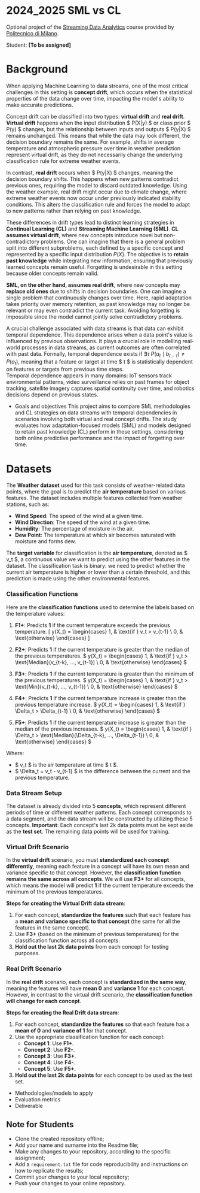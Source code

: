 # 2024_2025 SML vs CL

Optional project of the [Streaming Data Analytics](http://emanueledellavalle.org/teaching/streaming-data-analytics-2023-24/) course provided by [Politecnico di Milano](https://www11.ceda.polimi.it/schedaincarico/schedaincarico/controller/scheda_pubblica/SchedaPublic.do?&evn_default=evento&c_classe=811164&polij_device_category=DESKTOP&__pj0=0&__pj1=d563c55e73c3035baf5b0bab2dda086b).

Student: **[To be assigned]**

# Background
When applying Machine Learning to data streams, one of the most critical challenges in this setting is **concept drift**, which occurs when the statistical properties of the data change over time, impacting the model's ability to make accurate predictions.  

Concept drift can be classified into two types: **virtual drift** and **real drift**. **Virtual drift** happens when the input distribution $ P(X|y) $ or class prior $ P(y) $ changes, but the relationship between inputs and outputs $ P(y|X) $ remains unchanged. This means that while the data may look different, the decision boundary remains the same. For example, shifts in average temperature and atmospheric pressure over time in weather prediction represent virtual drift, as they do not necessarily change the underlying classification rule for extreme weather events.  

In contrast, **real drift** occurs when $ P(y|X) $ changes, meaning the decision boundary shifts. This happens when new patterns contradict previous ones, requiring the model to discard outdated knowledge. Using the weather example, real drift might occur due to climate change, where extreme weather events now occur under previously indicated stability conditions. This alters the classification rule and forces the model to adapt to new patterns rather than relying on past knowledge.  

These differences in drift types lead to distinct learning strategies in **Continual Learning (CL)** and **Streaming Machine Learning (SML)**. **CL assumes virtual drift**, where new concepts introduce novel but non-contradictory problems. One can imagine that there is a general problem split into different subproblems, each defined by a specific concept and represented by a specific input distribution $P(X)$. The objective is to **retain past knowledge** while integrating new information, ensuring that previously learned concepts remain useful. Forgetting is undesirable in this setting because older concepts remain valid. 

**SML, on the other hand, assumes real drift**, where new concepts may **replace old ones** due to shifts in decision boundaries. One can imagine a single problem that continuously changes over time. Here, rapid adaptation takes priority over memory retention, as past knowledge may no longer be relevant or may even contradict the current task. Avoiding forgetting is impossible since the model cannot jointly solve contradictory problems.  

A crucial challenge associated with data streams is that data can exhibit temporal dependence. This dependence arises when a data point's value is influenced by previous observations. It plays a crucial role in modelling real-world processes in data streams, as current outcomes are often correlated with past data. Formally, temporal dependence exists if $\exists \tau \; P(a_t \mid b_{t-\tau}) \neq P(a_t)$, meaning that a feature or target at time $ t $ is statistically dependent on features or targets from previous time steps.  
Temporal dependence appears in many domains: IoT sensors track environmental patterns, video surveillance relies on past frames for object tracking, satellite imagery captures spatial continuity over time, and robotics decisions depend on previous states.  

* Goals and objectives
This project aims to compare SML methodologies and CL strategies on data streams with temporal dependencies in scenarios involving both virtual and real concept drifts. The study evaluates how adaptation-focused models (SML) and models designed to retain past knowledge (CL) perform in these settings, considering both online predictive performance and the impact of forgetting over time.

# Datasets
The **Weather dataset** used for this task consists of weather-related data points, where the goal is to predict the **air temperature** based on various features. The dataset includes multiple features collected from weather stations, such as:
- **Wind Speed**: The speed of the wind at a given time.
- **Wind Direction**: The speed of the wind at a given time.
- **Humidity**: The percentage of moisture in the air.
- **Dew Point**: The temperature at which air becomes saturated with moisture and forms dew.

The **target variable** for classification is the **air temperature**, denoted as $ v_t $, a continuous value we want to predict using the other features in the dataset. The classification task is binary: we need to predict whether the current air temperature is higher or lower than a certain threshold, and this prediction is made using the other environmental features.

### Classification Functions
Here are the **classification functions** used to determine the labels based on the temperature values:

1. **F1+**: Predicts **1** if the current temperature exceeds the previous temperature.
   \[
   y(X_t) = 
   \begin{cases} 
   1, & \text{if } v_t > v_{t-1} \\
   0, & \text{otherwise}
   \end{cases}
   \]

2. **F2+**: Predicts **1** if the current temperature is greater than the median of the previous temperatures.
   $
   y(X_t) = 
   \begin{cases} 
   1, & \text{if } v_t > \text{Median}(v_{t-k}, ..., v_{t-1}) \\
   0, & \text{otherwise}
   \end{cases}
   $

3. **F3+**: Predicts **1** if the current temperature is greater than the minimum of the previous temperatures.
   $
   y(X_t) = 
   \begin{cases} 
   1, & \text{if } v_t > \text{Min}(v_{t-k}, ..., v_{t-1}) \\
   0, & \text{otherwise}
   \end{cases}
   $

4. **F4+**: Predicts **1** if the current temperature increase is greater than the previous temperature increase.
   $
   y(X_t) = 
   \begin{cases} 
   1, & \text{if } \Delta_t > \Delta_{t-1} \\
   0, & \text{otherwise}
   \end{cases}
   $

5. **F5+**: Predicts **1** if the current temperature increase is greater than the median of the previous increases.
   $
   y(X_t) = 
   \begin{cases} 
   1, & \text{if } \Delta_t > \text{Median}(\Delta_{t-k}, ..., \Delta_{t-1}) \\
   0, & \text{otherwise}
   \end{cases}
   $

Where:
- $ v_t $ is the air temperature at time $ t $.
- $ \Delta_t = v_t - v_{t-1} $ is the difference between the current and the previous temperature.

### Data Stream Setup

The dataset is already divided into 5 **concepts**, which represent different periods of time or different weather patterns. Each concept corresponds to a data segment, and the data stream will be constructed by utilizing these 5 concepts.
**Important**: Each concept's last 2k data points must be kept aside as the **test set**. The remaining data points will be used for training.

### Virtual Drift Scenario
In the **virtual drift** scenario, you must **standardized each concept differently**, meaning each feature in a concept will have its own mean and variance specific to that concept. However, the **classification function remains the same across all concepts**. We will use **F3+** for all concepts, which means the model will predict **1** if the current temperature exceeds the minimum of the previous temperatures.

**Steps for creating the Virtual Drift data stream**:
1. For each concept, **standardize the features** such that each feature has a **mean and variance specific to that concept** (the same for all the features in the same concept).
2. Use **F3+** (based on the minimum of previous temperatures) for the classification function across all concepts.
3. **Hold out the last 2k data points** from each concept for testing purposes.

### Real Drift Scenario
In the **real drift** scenario, each concept is **standardized in the same way**, meaning the features will have **mean 0** and **variance 1** for each concept. However, in contrast to the virtual drift scenario, the **classification function will change for each concept**.

**Steps for creating the Real Drift data stream**:
1. For each concept, **standardize the features** so that each feature has a **mean of 0** and **variance of 1** for that concept.
2. Use the appropriate classification function for each concept:
   - **Concept 1**: Use **F1+**.
   - **Concept 2**: Use **F2-**.
   - **Concept 3**: Use **F3+**.
   - **Concept 4**: Use **F4-**.
   - **Concept 5**: Use **F5+**.
3. **Hold out the last 2k data points** for each concept to be used as the test set.

* Methodologies/models to apply
* Evaluation metrics
* Deliverable 

## Note for Students

* Clone the created repository offline;
* Add your name and surname into the Readme file;
* Make any changes to your repository, according to the specific assignment;
* Add a `requirement.txt` file for code reproducibility and instructions on how to replicate the results;
* Commit your changes to your local repository;
* Push your changes to your online repository.
